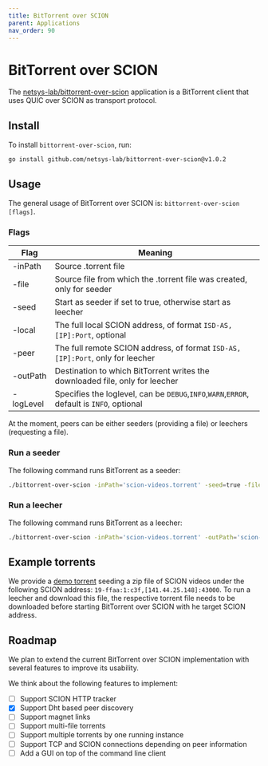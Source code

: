 ```yaml
---
title: BitTorrent over SCION
parent: Applications
nav_order: 90
---
```


# BitTorrent over SCION

The [netsys-lab/bittorrent-over-scion](https://github.com/netsys-lab/bittorrent-over-scion) application is a BitTorrent client that uses QUIC over SCION as transport protocol.

## Install

To install `bittorrent-over-scion`, run:
```shell
go install github.com/netsys-lab/bittorrent-over-scion@v1.0.2
```

## Usage

The general usage of BitTorrent over SCION is: `bittorrent-over-scion [flags]`.

### Flags

| Flag      | Meaning                                                                                                         |
| --------- | --------------------------------------------------------------------------------------------------------------- |
| -inPath   | Source .torrent file                                                                                            |
| -file     | Source file from which the .torrent file was created, only for seeder                                           |
| -seed     | Start as seeder if set to true, otherwise start as leecher                                                      |
| -local    | The full local SCION address, of format `ISD-AS,[IP]:Port`, optional                                            |
| -peer     | The full remote SCION address, of format `ISD-AS,[IP]:Port`, only for leecher                                   |
| -outPath  | Destination to which BitTorrent writes the downloaded file, only for leecher                                    |
| -logLevel | Specifies the loglevel, can be `DEBUG`,`INFO`,`WARN`,`ERROR`, default is `INFO`, optional

At the moment, peers can be either seeders (providing a file) or leechers (requesting a file). 

### Run a seeder
The following command runs BitTorrent as a seeder:
```sh
./bittorrent-over-scion -inPath='scion-videos.torrent' -seed=true -file='scion-videos.zip' -local="19-ffaa:1:c3f,[141.44.25.148]:43000"
```

### Run a leecher
The following command runs BitTorrent as a leecher:
```sh
./bittorrent-over-scion -inPath='scion-videos.torrent' -outPath='scion-videos.zip' -peer="19-ffaa:1:c3f,[141.44.25.148]:43000" -seed=false
```

## Example torrents

We provide a [demo torrent](https://github.com/netsys-lab/bittorrent-over-scion/tree/master/demo) seeding a zip file of SCION videos under the following SCION address: `19-ffaa:1:c3f,[141.44.25.148]:43000`. To run a leecher and download this file, the respective torrent file needs to be downloaded before starting BitTorrent over SCION with he target SCION address. 

## Roadmap
We plan to extend the current BitTorrent over SCION implementation with several features to improve its usability.

We think about the following features to implement:
- [ ] Support SCION HTTP tracker
- [x] Support Dht based peer discovery
- [ ] Support magnet links
- [ ] Support multi-file torrents
- [ ] Support multiple torrents by one running instance
- [ ] Support TCP and SCION connections depending on peer information
- [ ] Add a GUI on top of the command line client

